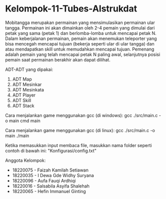 # Kelompok-11-Tubes-Alstrukdat
Mobitangga merupakan permainan yang mensimulasikan permainan ular tangga. Permainan ini akan dimainkan oleh 2-4 pemain yang dimulai dari petak yang sama (petak 1) dan berlomba-lomba untuk mencapai petak N. Dalam keberjalanan permainan, pemain akan menemukan teleporter yang bisa mencegah mencapai tujuan (bekerja seperti ular di ular tangga) dan atau mendapatkan skill untuk memudahkan mencapai tujuan. Pemenang adalah pemain yang telah mencapai petak N paling awal, selanjutnya posisi pemain saat permainan berakhir akan dapat dilihat.

ADT-ADT yang dipakai:
1. ADT Map
2. ADT Mesinkar
3. ADT Mesinkata
4. ADT Player
5. ADT Skill
6. ADT Stack

Cara menjalankan game menggunakan gcc (di windows):
gcc ./src/main.c -o main
cmd
main

Cara menjalankan game menggunakan gcc (di linux):
gcc ./src/main.c -o main
./main

Ketika memasukkan input membaca file, masukkan nama folder seperti contoh di bawah ini:
"Konfigurasi/config.txt"

Anggota Kelompok:
- 18220075 - Faizah Kamilah Setiawan
- 18220035 - I Dewa Gde Widhy Suryana
- 18220096 - Aufa Fauqi Ardhiqi
- 18220016 - Salsabila Asyifa Shalehah
- 18220065 - Hefin Immanuel Ginting

